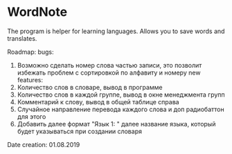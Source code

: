 # WordNote
The program is helper for learning languages. Allows you to save words and translates. 

Roadmap:
bugs:
1. Возможно сделать номер слова частью записи, это позволит избежать проблем с сортировкой по алфавиту и номеру
new features:
1. Количество слов в словаре, вывод в программе
2. Количество слов в каждой группе, вывод в окне менеджмента групп
3. Комментарий к слову, вывод в общей таблице справа
4. Случайное направление перевода каждого слова и доп радиобаттон для этого
5. Добавить далее формат "Язык 1: " далее название языка, который будет указываться при создании словаря

Date creation: 01.08.2019